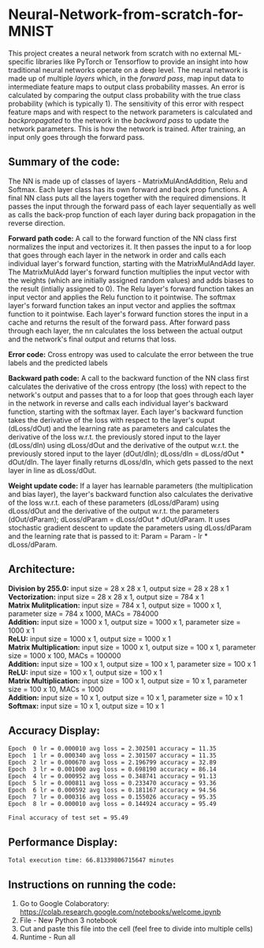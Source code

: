 # Neural-Network-from-scratch-for-MNIST
This project creates a neural network from scratch with no external ML-specific libraries like PyTorch or Tensorflow to provide an insight into how traditional neural networks operate on a deep level. The neural network is made up of multiple _layers_ which, in the _forward pass_, map input data to intermediate feature maps to output class probability masses. An error is calculated by comparing the output class probability with the true class probability (which is typically 1). The sensitivity of this error with respect feature maps and with respect to the network parameters is calculated and _backpropagated_ to the network in the _backword pass_ to update the network parameters. This is how the network is trained. After training, an input only goes through the forward pass. 

## Summary of the code:
The NN is made up of classes of layers - MatrixMulAndAddition, Relu and Softmax. Each layer class has its own forward and back prop functions. A final NN class puts all the layers together with the required dimensions. It passes the input through the forward pass of each layer sequentially as well as calls the back-prop function of each layer during back propagation in the reverse direction.

**Forward path code:** A call to the forward function of the NN class first normalizes the input and vectorizes it. It then passes the input to a for loop that goes through each layer in the network in order and calls each individual layer's forward function, starting with the MatrixMulAndAdd layer. The MatrixMulAdd layer's forward function multiplies the input vector with the weights (which are initially assigned random values) and adds biases to the result (intially assigned to 0). The Relu layer's forward function takes an input vector and applies the Relu function to it pointwise. The softmax layer's forward function takes an input vector and  applies the softmax function to it pointwise. Each layer's forward function stores the input in a cache and returns the result of the forward pass. After forward pass through each layer, the nn calculates the loss between the actual output and the network's final output and returns that loss.

**Error code:** Cross entropy was used to calculate the error between the true labels and the predicted labels

**Backward path code:** A call to the backward function of the NN class first calculates the derivative of the cross entropy (the loss) with repect to the network's output and passes that to a for loop that goes through each layer in the network in reverse and calls each individual layer's backward function, starting with the softmax layer. Each layer's backward function takes the derivative of the loss with respect to the layer's ouput (dLoss/dOut) and the learning rate as parameters and calculates the derivative of the loss w.r.t. the previously stored input to the layer (dLoss/dIn) using dLoss/dOut and the derivative of the output w.r.t. the previously stored input to the layer (dOut/dIn); dLoss/dIn = dLoss/dOut * dOut/dIn. The layer finally returns dLoss/dIn, which gets passed to the next layer in line as dLoss/dOut. 

**Weight update code:** If a layer has learnable parameters (the multiplication and bias layer), the layer's backward function also calculates the derivative of the loss w.r.t. each of these parameters (dLoss/dParam) using dLoss/dOut and the derivative of the output w.r.t. the parameters (dOut/dParam); dLoss/dParam = dLoss/dOut * dOut/dParam. It uses stochastic gradient descent to update the parameters using dLoss/dParam and the learning rate that is passed to it: Param = Param - lr * dLoss/dParam.

## Architecture:

**Division by 255.0:** input size = 28 x 28 x 1, output size = 28 x 28 x 1  
**Vectorization:** input size = 28 x 28 x 1, output size = 784 x 1   
**Matrix Mulitplication:** input size = 784 x 1, output size = 1000 x 1, parameter size = 784 x 1000, MACs = 784000  
**Addition:** input size = 1000 x 1, output size = 1000 x 1, parameter size = 1000 x 1  
**ReLU:** input size = 1000 x 1, output size = 1000 x 1  
**Matrix Multiplication:** input size = 1000 x 1, output size = 100 x 1, parameter size = 1000 x 100, MACs = 100000  
**Addition:** input size = 100 x 1, output size = 100 x 1, parameter size = 100 x 1  
**ReLU:** input size = 100 x 1, output size = 100 x 1  
**Matrix Multiplication:** input size = 100 x 1, output size = 10 x 1, parameter size = 100 x 10, MACs = 1000  
**Addition:** input size = 10 x 1, output size = 10 x 1, parameter size = 10 x 1  
**Softmax:** input size = 10 x 1, output size = 10 x 1  

## Accuracy Display:

```
Epoch  0 lr = 0.000010 avg loss = 2.302501 accuracy = 11.35
Epoch  1 lr = 0.000340 avg loss = 2.301507 accuracy = 11.35
Epoch  2 lr = 0.000670 avg loss = 2.196799 accuracy = 32.89
Epoch  3 lr = 0.001000 avg loss = 0.698190 accuracy = 86.14
Epoch  4 lr = 0.000952 avg loss = 0.348741 accuracy = 91.13
Epoch  5 lr = 0.000811 avg loss = 0.233470 accuracy = 93.36
Epoch  6 lr = 0.000592 avg loss = 0.181167 accuracy = 94.56
Epoch  7 lr = 0.000316 avg loss = 0.155026 accuracy = 95.35
Epoch  8 lr = 0.000010 avg loss = 0.144924 accuracy = 95.49
      
Final accuracy of test set = 95.49
```
## Performance Display:

`Total execution time: 66.81339806715647 minutes`

## Instructions on running the code:

1. Go to Google Colaboratory: https://colab.research.google.com/notebooks/welcome.ipynb
2. File - New Python 3 notebook
3. Cut and paste this file into the cell (feel free to divide into multiple cells)
4. Runtime - Run all
